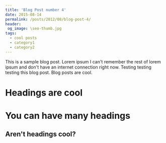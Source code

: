 ```yaml
---
title: 'Blog Post number 4'
date: 2015-08-14
permalink: /posts/2012/08/blog-post-4/
header:
 og_image: \seo-thumb.jpg
tags:
  - cool posts
  - category1
  - category2
---
```


This is a sample blog post. Lorem ipsum I can't remember the rest of lorem ipsum and don't have an internet connection right now. Testing testing testing this blog post. Blog posts are cool.

Headings are cool
======

You can have many headings
======

Aren't headings cool?
------
